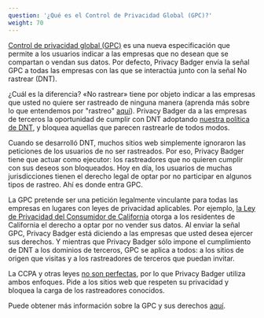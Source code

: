 ```yaml
---
question: '¿Qué es el Control de Privacidad Global (GPC)?'
weight: 70
---
```


[Control de privacidad global (GPC)](https://globalprivacycontrol.org/) es una nueva especificación que permite a los usuarios indicar a las empresas que no desean que se compartan o vendan sus datos. Por defecto, Privacy Badger envía la señal GPC a todas las empresas con las que se interactúa junto con la señal No rastrear (DNT).

¿Cuál es la diferencia? «No rastrear» tiene por objeto indicar a las empresas que usted no quiere ser rastreado de ninguna manera (aprenda más sobre lo que entendemos por "rastreo" [aquí](https://www.eff.org/pages/understanding-effs-do-not-track-policy-universal-opt-out-tracking)). Privacy Badger da a las empresas de terceros la oportunidad de cumplir con DNT adoptando [nuestra política de DNT](https://www.eff.org/dnt-policy/), y bloquea aquellas que parecen rastrearle de todos modos.

Cuando se desarrolló DNT, muchos sitios web simplemente ignoraron las peticiones de los usuarios de no ser rastreados. Por eso, Privacy Badger tiene que actuar como ejecutor: los rastreadores que no quieren cumplir con sus deseos son bloqueados. Hoy en día, los usuarios de muchas jurisdicciones tienen el derecho legal de optar por no participar en algunos tipos de rastreo. Ahí es donde entra GPC.

La GPC pretende ser una petición legalmente vinculante para todas las empresas en lugares con leyes de privacidad aplicables. Por ejemplo, [la Ley de Privacidad del Consumidor de California](https://theccpa.org) otorga a los residentes de California el derecho a optar por no vender sus datos. Al enviar la señal GPC, Privacy Badger está diciendo a las empresas que usted desea ejercer sus derechos. Y mientras que Privacy Badger sólo impone el cumplimiento de DNT a los dominios de terceros, GPC se aplica a todos: a los sitios de origen que visitas y a los rastreadores de terceros que puedan invitar.

La CCPA y otras leyes [no son perfectas](https://advocacy.consumerreports.org/press_release/consumer-reports-study-finds-significant-obstacles-to-exercising-california-privacy-rights/), por lo que Privacy Badger utiliza ambos enfoques. Pide a los sitios web que respeten su privacidad y bloquea la carga de los rastreadores conocidos.

Puede obtener más información sobre la GPC y sus derechos [aquí](https://globalprivacycontrol.org/).
